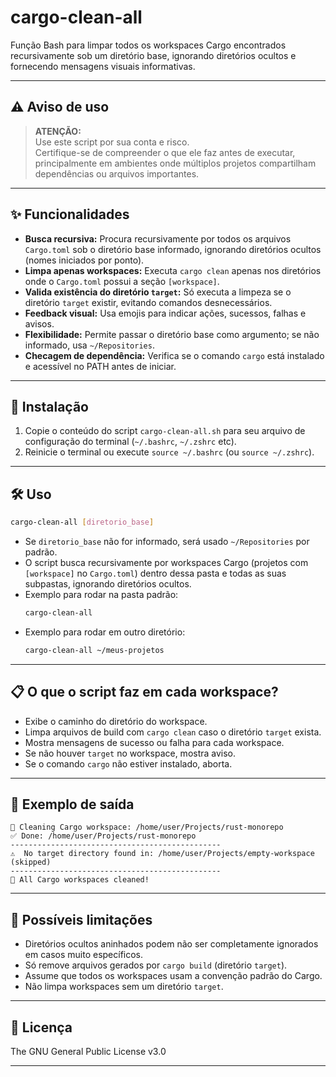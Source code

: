 # cargo-clean-all

Função Bash para limpar todos os workspaces Cargo encontrados recursivamente sob um diretório base, ignorando diretórios ocultos e fornecendo mensagens visuais informativas.

---

## ⚠️ Aviso de uso

> **ATENÇÃO:**  
> Use este script por sua conta e risco.  
> Certifique-se de compreender o que ele faz antes de executar, principalmente em ambientes onde múltiplos projetos compartilham dependências ou arquivos importantes.

---

## ✨ Funcionalidades

- **Busca recursiva:** Procura recursivamente por todos os arquivos `Cargo.toml` sob o diretório base informado, ignorando diretórios ocultos (nomes iniciados por ponto).
- **Limpa apenas workspaces:** Executa `cargo clean` apenas nos diretórios onde o `Cargo.toml` possui a seção `[workspace]`.
- **Valida existência do diretório `target`:** Só executa a limpeza se o diretório `target` existir, evitando comandos desnecessários.
- **Feedback visual:** Usa emojis para indicar ações, sucessos, falhas e avisos.
- **Flexibilidade:** Permite passar o diretório base como argumento; se não informado, usa `~/Repositories`.
- **Checagem de dependência:** Verifica se o comando `cargo` está instalado e acessível no PATH antes de iniciar.

---

## 🚀 Instalação

1. Copie o conteúdo do script `cargo-clean-all.sh` para seu arquivo de configuração do terminal (`~/.bashrc`, `~/.zshrc` etc).
2. Reinicie o terminal ou execute `source ~/.bashrc` (ou `source ~/.zshrc`).

---

## 🛠️ Uso

```bash
cargo-clean-all [diretorio_base]
```

- Se `diretorio_base` não for informado, será usado `~/Repositories` por padrão.
- O script busca recursivamente por workspaces Cargo (projetos com `[workspace]` no `Cargo.toml`) dentro dessa pasta e todas as suas subpastas, ignorando diretórios ocultos.
- Exemplo para rodar na pasta padrão:
  ```bash
  cargo-clean-all
  ```
- Exemplo para rodar em outro diretório:
  ```bash
  cargo-clean-all ~/meus-projetos
  ```

---

## 📋 O que o script faz em cada workspace?

- Exibe o caminho do diretório do workspace.
- Limpa arquivos de build com `cargo clean` caso o diretório `target` exista.
- Mostra mensagens de sucesso ou falha para cada workspace.
- Se não houver `target` no workspace, mostra aviso.
- Se o comando `cargo` não estiver instalado, aborta.

---

## 🧹 Exemplo de saída

```
🧹 Cleaning Cargo workspace: /home/user/Projects/rust-monorepo
✅ Done: /home/user/Projects/rust-monorepo
-----------------------------------------------
⚠️  No target directory found in: /home/user/Projects/empty-workspace (skipped)
-----------------------------------------------
🎉 All Cargo workspaces cleaned!
```

---

## 🐞 Possíveis limitações

- Diretórios ocultos aninhados podem não ser completamente ignorados em casos muito específicos.
- Só remove arquivos gerados por `cargo build` (diretório `target`).
- Assume que todos os workspaces usam a convenção padrão do Cargo.
- Não limpa workspaces sem um diretório `target`.

---

## 📄 Licença

The GNU General Public License v3.0

---